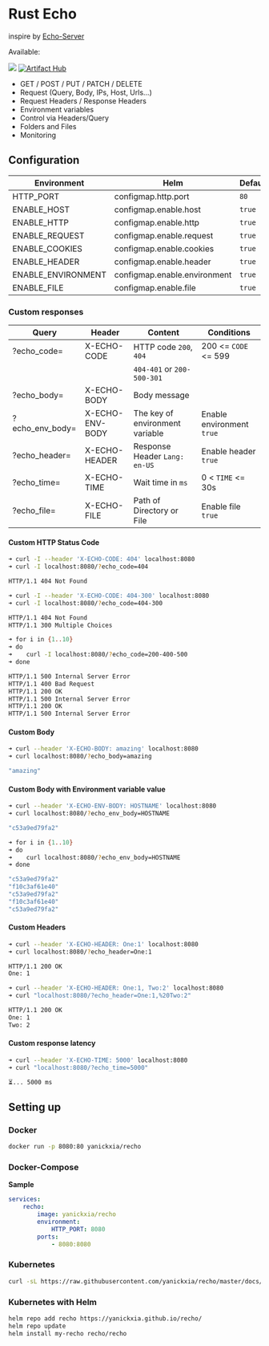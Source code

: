# Rust Echo

inspire by [Echo-Server](https://github.com/Ealenn/Echo-Server/)

Available:

![](https://img.shields.io/badge/linux-amd64-blue?style=flat-square&logo=docker)
[![Artifact Hub](https://img.shields.io/endpoint?url=https://artifacthub.io/badge/repository/recho)](https://artifacthub.io/packages/search?repo=recho)

- GET / POST / PUT / PATCH / DELETE
- Request (Query, Body, IPs, Host, Urls...)
- Request Headers / Response Headers
- Environment variables
- Control via Headers/Query
- Folders and Files
- Monitoring

## Configuration

| Environment        | Helm                         | Default |
|--------------------|------------------------------|---------|
| HTTP_PORT          | configmap.http.port          | `80`    |
| ENABLE_HOST        | configmap.enable.host        | `true`  |
| ENABLE_HTTP        | configmap.enable.http        | `true`  |
| ENABLE_REQUEST     | configmap.enable.request     | `true`  |
| ENABLE_COOKIES     | configmap.enable.cookies     | `true`  |
| ENABLE_HEADER      | configmap.enable.header      | `true`  |
| ENABLE_ENVIRONMENT | configmap.enable.environment | `true`  |
| ENABLE_FILE        | configmap.enable.file        | `true`  |

### Custom responses

| Query           | Header          | Content                         | Conditions                |
|-----------------|-----------------|---------------------------------|---------------------------|
| ?echo_code=     | X-ECHO-CODE     | HTTP code `200`, `404`          | 200 <= `CODE` <= 599      |
|                 |                 | `404-401` or `200-500-301`      |                           |
| ?echo_body=     | X-ECHO-BODY     | Body message                    |                           |
| ?echo_env_body= | X-ECHO-ENV-BODY | The key of environment variable | Enable environment `true` |
| ?echo_header=   | X-ECHO-HEADER   | Response Header `Lang: en-US`   | Enable header `true`      |
| ?echo_time=     | X-ECHO-TIME     | Wait time in `ms`               | 0 < `TIME` <= 30s         |
| ?echo_file=     | X-ECHO-FILE     | Path of Directory or File       | Enable file `true`        |

#### <a name='CustomHTTPStatusCode'></a>Custom HTTP Status Code

```bash
➜ curl -I --header 'X-ECHO-CODE: 404' localhost:8080
➜ curl -I localhost:8080/?echo_code=404

HTTP/1.1 404 Not Found
```

```bash
➜ curl -I --header 'X-ECHO-CODE: 404-300' localhost:8080
➜ curl -I localhost:8080/?echo_code=404-300

HTTP/1.1 404 Not Found
HTTP/1.1 300 Multiple Choices
```

```bash
➜ for i in {1..10}
➜ do
➜    curl -I localhost:8080/?echo_code=200-400-500
➜ done

HTTP/1.1 500 Internal Server Error
HTTP/1.1 400 Bad Request
HTTP/1.1 200 OK
HTTP/1.1 500 Internal Server Error
HTTP/1.1 200 OK
HTTP/1.1 500 Internal Server Error
```

#### <a name='CustomBody'></a>Custom Body

```bash
➜ curl --header 'X-ECHO-BODY: amazing' localhost:8080
➜ curl localhost:8080/?echo_body=amazing

"amazing"
```

#### <a name='CustomBodywithEnvironmentvariablevalue'></a>Custom Body with Environment variable value

```bash
➜ curl --header 'X-ECHO-ENV-BODY: HOSTNAME' localhost:8080
➜ curl localhost:8080/?echo_env_body=HOSTNAME

"c53a9ed79fa2"
```

```bash
➜ for i in {1..10}
➜ do
➜    curl localhost:8080/?echo_env_body=HOSTNAME
➜ done

"c53a9ed79fa2"
"f10c3af61e40"
"c53a9ed79fa2"
"f10c3af61e40"
"c53a9ed79fa2"
```

#### <a name='CustomHeaders'></a>Custom Headers

```bash
➜ curl --header 'X-ECHO-HEADER: One:1' localhost:8080
➜ curl localhost:8080/?echo_header=One:1

HTTP/1.1 200 OK
One: 1
```

```bash
➜ curl --header 'X-ECHO-HEADER: One:1, Two:2' localhost:8080
➜ curl "localhost:8080/?echo_header=One:1,%20Two:2"

HTTP/1.1 200 OK
One: 1
Two: 2
```

#### <a name='Customresponselatency'></a>Custom response latency

```bash
➜ curl --header 'X-ECHO-TIME: 5000' localhost:8080
➜ curl "localhost:8080/?echo_time=5000"

⏳... 5000 ms
```

## <a name='Settingup'></a>Setting up

### <a name='Docker'></a>Docker

```bash
docker run -p 8080:80 yanickxia/recho
```

### <a name='Docker-Compose'></a>Docker-Compose

**Sample**

```yaml
services:
    recho:
        image: yanickxia/recho
        environment:
            HTTP_PORT: 8080
        ports:
            - 8080:8080
```

### <a name='Kubernetes'></a>Kubernetes

```bash
curl -sL https://raw.githubusercontent.com/yanickxia/recho/master/docs/examples/kube.yaml | kubectl apply -f -
```

### <a name='KuberneteswithHelm'></a>Kubernetes with Helm

```bash
helm repo add recho https://yanickxia.github.io/recho/
helm repo update
helm install my-recho recho/recho
```
